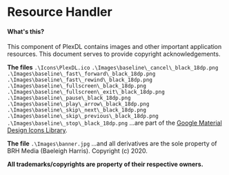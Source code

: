 # Resource Handler
#### What's this?
This component of PlexDL contains images and other important application resources. This document serves to provide copyright acknowledgements.

**The files**
`.\Icons\PlexDL.ico`
`.\Images\baseline\_cancel\_black_18dp.png`
`.\Images\baseline\_fast\_forward\_black_18dp.png`
`.\Images\baseline\_fast\_rewind\_black_18dp.png`
`.\Images\baseline\_fullscreen\_black_18dp.png`
`.\Images\baseline\_fullscreen\_exit\_black_18dp.png`
`.\Images\baseline\_pause\_black_18dp.png`
`.\Images\baseline\_play\_arrow\_black_18dp.png`
`.\Images\baseline\_skip\_next\_black_18dp.png`
`.\Images\baseline\_skip\_previous\_black_18dp.png`
`.\Images\baseline\_stop\_black_18dp.png`
...are part of the [Google Material Design Icons Library](https://material.io/resources/icons/?style=baseline).

**The file**
`.\Images\banner.jpg`
...and all derivatives are the sole property of BRH Media (Baeleigh Harris). Copyright (c) 2020.

**All trademarks/copyrights are property of their respective owners.**